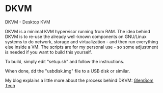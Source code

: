 # DKVM
DKVM - Desktop KVM

DKVM is a minimal KVM hypervisor running from RAM.
The idea behind DKVM is to re-use the already well-known components on GNU/Linux systems to do network, storage and virtualization - and then run everything else inside a VM.
The scripts are for my personal use - so some adjustment is needed if you want to build this yourself.

To build, simply edit "setup.sh" and follow the instructions.

When done, dd the "usbdisk.img" file to a USB disk or similar.

My blog explains a little more about the process behind DKVM: [GlemSom Tech](https://glemsomtechs.blogspot.com/2018/07/dkvm-desktop-kvm.html)
